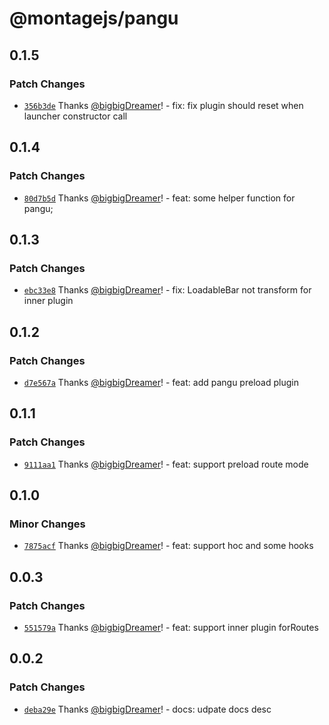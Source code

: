 # @montagejs/pangu

## 0.1.5

### Patch Changes

-   [`356b3de`](https://github.com/bigbigDreamer/montage/commit/356b3de) Thanks [@bigbigDreamer](https://github.com/bigbigDreamer)! - fix: fix plugin should reset when launcher constructor call

## 0.1.4

### Patch Changes

-   [`80d7b5d`](https://github.com/bigbigDreamer/montage/commit/80d7b5d) Thanks [@bigbigDreamer](https://github.com/bigbigDreamer)! - feat: some helper function for pangu;

## 0.1.3

### Patch Changes

-   [`ebc33e8`](https://github.com/bigbigDreamer/montage/commit/ebc33e8) Thanks [@bigbigDreamer](https://github.com/bigbigDreamer)! - fix: LoadableBar not transform for inner plugin

## 0.1.2

### Patch Changes

-   [`d7e567a`](https://github.com/bigbigDreamer/montage/commit/d7e567a) Thanks [@bigbigDreamer](https://github.com/bigbigDreamer)! - feat: add pangu preload plugin

## 0.1.1

### Patch Changes

-   [`9111aa1`](https://github.com/bigbigDreamer/montage/commit/9111aa1) Thanks [@bigbigDreamer](https://github.com/bigbigDreamer)! - feat: support preload route mode

## 0.1.0

### Minor Changes

-   [`7875acf`](https://github.com/bigbigDreamer/montage/commit/7875acf) Thanks [@bigbigDreamer](https://github.com/bigbigDreamer)! - feat: support hoc and some hooks

## 0.0.3

### Patch Changes

-   [`551579a`](https://github.com/bigbigDreamer/montage/commit/551579a) Thanks [@bigbigDreamer](https://github.com/bigbigDreamer)! - feat: support inner plugin forRoutes

## 0.0.2

### Patch Changes

-   [`deba29e`](https://github.com/bigbigDreamer/montage/commit/deba29e) Thanks [@bigbigDreamer](https://github.com/bigbigDreamer)! - docs: udpate docs desc
